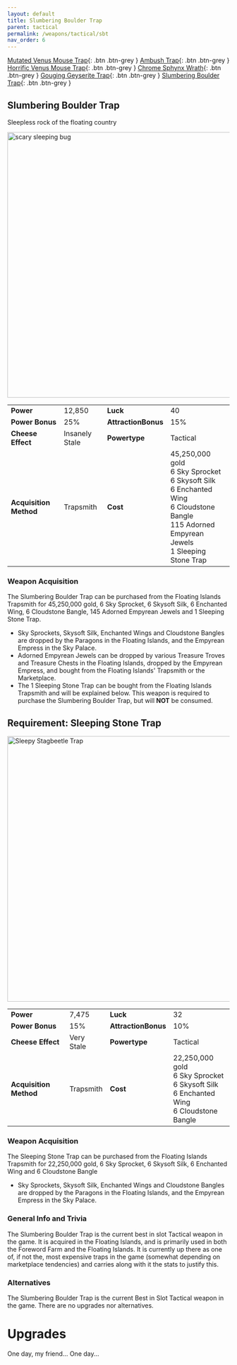 ```yaml
---
layout: default
title: Slumbering Boulder Trap
parent: tactical
permalink: /weapons/tactical/sbt
nav_order: 6
---
```

<span class="fs-1">[Mutated Venus Mouse Trap](/weapons/tactical/mvmt){: .btn .btn-grey } </span><span class="fs-1"> [Ambush Trap](/weapons/tactical/ambush){: .btn .btn-grey } </span><span class="fs-1"> [Horrific Venus Mouse Trap](/weapons/tactical/hvmt){: .btn .btn-grey } </span><span class="fs-1"> [Chrome Sphynx Wrath](/weapons/tactical/csw){: .btn .btn-grey } </span><span class="fs-1"> [Gouging Geyserite Trap](/weapons/tactical/ggt){: .btn .btn-grey } </span><span class="fs-1"> [Slumbering Boulder Trap](/weapons/tactical/sbt){: .btn .btn-grey } </span>


## Slumbering Boulder Trap
Sleepless rock of the floating country

<img src="/assets/images/weapons/sbt.png" alt="scary sleeping bug" width="600">

|||||
|---|---|---|---|
| __Power__ 	| 12,850| __Luck__ 	| 40 	|
| __Power Bonus__ 	| 25% 	|__AttractionBonus__ 	| 15% 	|
| __Cheese Effect__ 	| Insanely Stale 	| __Powertype__ 	| Tactical 	|
| __Acquisition Method__ 	| Trapsmith 	| __Cost__ 	| 45,250,000 gold <br> 6 Sky Sprocket <br> 6 Skysoft Silk <br> 6 Enchanted Wing <br> 6 Cloudstone Bangle <br> 115 Adorned Empyrean Jewels <br> 1 Sleeping Stone Trap	|

### Weapon Acquisition
The Slumbering Boulder Trap can be purchased from the Floating Islands Trapsmith for 45,250,000 gold, 6 Sky Sprocket, 6 Skysoft Silk, 6 Enchanted Wing, 6 Cloudstone Bangle, 145 Adorned Empyrean Jewels and 1 Sleeping Stone Trap.
- Sky Sprockets, Skysoft Silk, Enchanted Wings and Cloudstone Bangles are dropped by the Paragons in the Floating Islands, and the Empyrean Empress in the Sky Palace.
- Adorned Empyrean Jewels can be dropped by various Treasure Troves and Treasure Chests in the Floating Islands, dropped by the Empyrean Empress, and bought from the Floating Islands' Trapsmith or the Marketplace.
- The 1 Sleeping Stone Trap can be bought from the Floating Islands Trapsmith and will be explained below. This weapon is required to purchase the Slumbering Boulder Trap, but will **NOT** be consumed.

## Requirement: Sleeping Stone Trap

<img src="/assets/images/weapons/sst.png" alt="Sleepy Stagbeetle Trap" width="600">

|||||
|---|---|---|---|
| __Power__ 	| 7,475| __Luck__ 	| 32 	|
| __Power Bonus__ 	| 15% 	|__AttractionBonus__ 	| 10% 	|
| __Cheese Effect__ 	| Very Stale 	| __Powertype__ 	| Tactical 	|
| __Acquisition Method__ 	| Trapsmith 	| __Cost__ 	| 22,250,000 gold <br> 6 Sky Sprocket <br> 6 Skysoft Silk <br> 6 Enchanted Wing <br> 6 Cloudstone Bangle	|

### Weapon Acquisition
The Sleeping Stone Trap can be purchased from the Floating Islands Trapsmith for 22,250,000 gold, 6 Sky Sprocket, 6 Skysoft Silk, 6 Enchanted Wing and 6 Cloudstone Bangle
- Sky Sprockets, Skysoft Silk, Enchanted Wings and Cloudstone Bangles are dropped by the Paragons in the Floating Islands, and the Empyrean Empress in the Sky Palace.

### General Info and Trivia
The Slumbering Boulder Trap is the current best in slot Tactical weapon in the game. It is acquired in the Floating Islands, and is primarily used in both the Foreword Farm and the Floating Islands. It is currently up there as one of, if not the, most expensive traps in the game (somewhat depending on marketplace tendencies) and carries along with it the stats to justify this.

### Alternatives
The Slumbering Boulder Trap is the current Best in Slot Tactical weapon in the game. There are no upgrades nor alternatives.

# Upgrades
One day, my friend...
One day...
